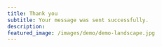 ```yaml
---
title: Thank you
subtitle: Your message was sent successfully.
description:
featured_image: /images/demo/demo-landscape.jpg
---
```

